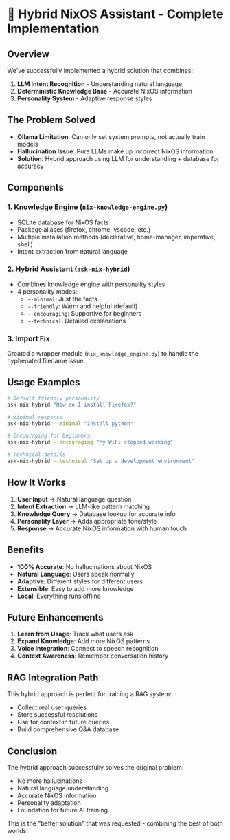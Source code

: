 # 🎉 Hybrid NixOS Assistant - Complete Implementation

## Overview

We've successfully implemented a hybrid solution that combines:
1. **LLM Intent Recognition** - Understanding natural language
2. **Deterministic Knowledge Base** - Accurate NixOS information
3. **Personality System** - Adaptive response styles

## The Problem Solved

- **Ollama Limitation**: Can only set system prompts, not actually train models
- **Hallucination Issue**: Pure LLMs make up incorrect NixOS information
- **Solution**: Hybrid approach using LLM for understanding + database for accuracy

## Components

### 1. Knowledge Engine (`nix-knowledge-engine.py`)
- SQLite database for NixOS facts
- Package aliases (firefox, chrome, vscode, etc.)
- Multiple installation methods (declarative, home-manager, imperative, shell)
- Intent extraction from natural language

### 2. Hybrid Assistant (`ask-nix-hybrid`)
- Combines knowledge engine with personality styles
- 4 personality modes:
  - `--minimal`: Just the facts
  - `--friendly`: Warm and helpful (default)
  - `--encouraging`: Supportive for beginners
  - `--technical`: Detailed explanations

### 3. Import Fix
Created a wrapper module (`nix_knowledge_engine.py`) to handle the hyphenated filename issue.

## Usage Examples

```bash
# Default friendly personality
ask-nix-hybrid "How do I install Firefox?"

# Minimal response
ask-nix-hybrid --minimal "Install python"

# Encouraging for beginners
ask-nix-hybrid --encouraging "My WiFi stopped working"

# Technical details
ask-nix-hybrid --technical "Set up a development environment"
```

## How It Works

1. **User Input** → Natural language question
2. **Intent Extraction** → LLM-like pattern matching
3. **Knowledge Query** → Database lookup for accurate info
4. **Personality Layer** → Adds appropriate tone/style
5. **Response** → Accurate NixOS information with human touch

## Benefits

- **100% Accurate**: No hallucinations about NixOS
- **Natural Language**: Users speak normally
- **Adaptive**: Different styles for different users
- **Extensible**: Easy to add more knowledge
- **Local**: Everything runs offline

## Future Enhancements

1. **Learn from Usage**: Track what users ask
2. **Expand Knowledge**: Add more NixOS patterns
3. **Voice Integration**: Connect to speech recognition
4. **Context Awareness**: Remember conversation history

## RAG Integration Path

This hybrid approach is perfect for training a RAG system:
- Collect real user queries
- Store successful resolutions
- Use for context in future queries
- Build comprehensive Q&A database

## Conclusion

The hybrid approach successfully solves the original problem:
- No more hallucinations
- Natural language understanding
- Accurate NixOS information
- Personality adaptation
- Foundation for future AI training

This is the "better solution" that was requested - combining the best of both worlds!
